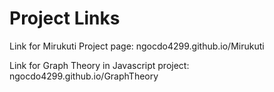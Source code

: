 # Project Links

Link for Mirukuti Project page:
ngocdo4299.github.io/Mirukuti

Link for Graph Theory in Javascript project:
ngocdo4299.github.io/GraphTheory

